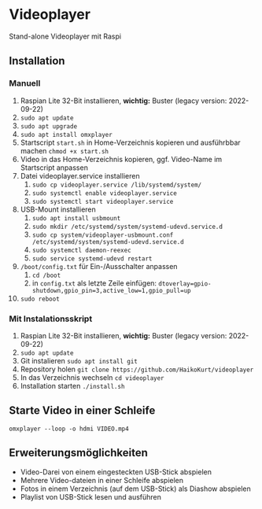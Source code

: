 # Videoplayer

Stand-alone Videoplayer mit Raspi

## Installation
### Manuell

1.  Raspian Lite 32-Bit installieren, **wichtig:** Buster (legacy version: 2022-09-22)
1.  `sudo apt update`
1.  `sudo apt upgrade`
1.  `sudo apt install omxplayer`
1.  Startscript `start.sh` in Home-Verzeichnis kopieren und ausführbbar machen `chmod +x start.sh`
1.  Video in das Home-Verzeichnis kopieren, ggf. Video-Name im Startscript anpassen
1.  Datei videoplayer.service installieren
    1.  `sudo cp videoplayer.service /lib/systemd/system/`
    1.  `sudo systemctl enable videoplayer.service`
    1.  `sudo systemctl start videoplayer.service`
1. USB-Mount installieren
    1.  `sudo apt install usbmount`
    1.  `sudo mkdir /etc/systemd/system/systemd-udevd.service.d`
    1.  `sudo cp system/videoplayer-usbmount.conf /etc/systemd/system/systemd-udevd.service.d`
    1.  `sudo systemctl daemon-reexec`
    1.  `sudo service systemd-udevd restart`
1.  `/boot/config.txt` für Ein-/Ausschalter anpassen
    1. `cd /boot`
    1. in `config.txt` als letzte Zeile einfügen: `dtoverlay=gpio-shutdown,gpio_pin=3,active_low=1,gpio_pull=up`
1.  `sudo reboot`

### Mit Instalationsskript

1.  Raspian Lite 32-Bit installieren, **wichtig:** Buster (legacy version: 2022-09-22)
1.  `sudo apt update`
1.  Git instalieren `sudo apt install git`
1.  Repository holen `git clone https://github.com/HaikoKurt/videoplayer`
1.  In das Verzeichnis wechseln `cd videoplayer`
1.  Installation starten `./install.sh`
## Starte Video in einer Schleife

    omxplayer --loop -o hdmi VIDEO.mp4

## Erweiterungsmöglichkeiten

-   Video-Darei von einem eingesteckten USB-Stick abspielen
-   Mehrere Video-dateien in einer Schleife abspielen
-   Fotos in einem Verzeichnis (auf dem USB-Stick) als Diashow abspielen
-   Playlist von USB-Stick lesen und ausführen
